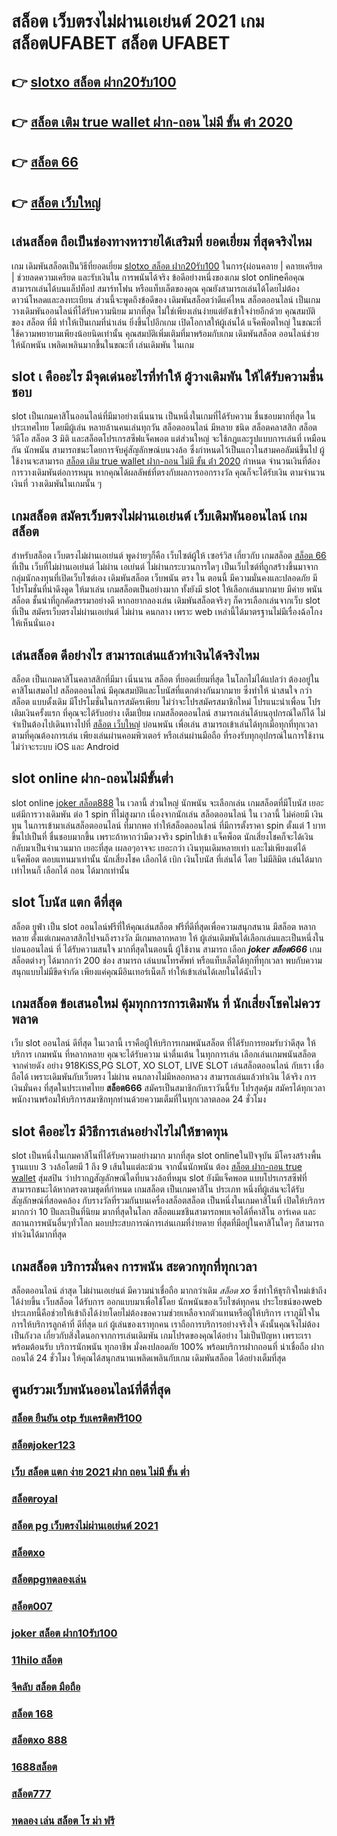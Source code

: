 # สล็อต เว็บตรงไม่ผ่านเอเย่นต์ 2021  เกมสล็อตUFABET สล็อต   UFABET

## 👉 [slotxo สล็อต ฝาก20รับ100](https://www.gamblerape.com/demogame/)
## 👉 [สล็อต เติม true wallet ฝาก-ถอน ไม่มี ขั้น ต่ํา 2020](https://m.gamblerape.com/login?action=login)
## 👉 [สล็อต 66](https://www.gamblerape.com/demogame/)
## 👉 [สล็อต เว็บใหญ่](https://m.gamblerape.com/login?action=register)

## เล่นสล็อต ถือเป็นช่องทางหารายได้เสริมที่ ยอดเยี่ยม ที่สุดจริงไหม

เกม เดิมพันสล็อตเป็นวิธีที่ยอดเยี่ยม [slotxo สล็อต ฝาก20รับ100](https://m.gamblerape.com/login?action=login) ในการ{ผ่อนคลาย | คลายเครียด | ช่วยลดความเครียด และรับเงินใน การพนันได้จริง ข้อดีอย่างหนึ่งของเกม slot onlineคือคุณสามารถเล่นได้บนแล็ปท็อป สมาร์ทโฟน หรือแท็บเล็ตของคุณ คุณยังสามารถเล่นได้โดยไม่ต้องดาวน์โหลดและลงทะเบียน ส่วนนี้จะพูดถึงข้อดีของ เดิมพันสล็อตว่าดีแค่ไหน  สล็อตออนไลน์ เป็นเกม  วางเดิมพันออนไลน์ที่ได้รับความนิยม มากที่สุด ไม่ใช่เพียงเล่นง่ายแต่ยังเข้าใจง่ายอีกด้วย คุณสมบัติของ สล็อต ที่มี ทำให้เป็นเกมที่น่าเล่น ยิ่งขึ้นไปอีกเกม เปิดโอกาสให้ผู้เล่นได้ แจ็คพ็อตใหญ่ ในขณะที่ใช้ความพยายามเพียงน้อยนิดเท่านั้น คุณสมบัติเพิ่มเติมที่มาพร้อมกับเกม เดิมพันสล็อต  ออนไลน์ช่วยให้นักพนัน เพลิดเพลินมากขึ้นในขณะที่ เล่นเดิมพัน ในเกม


##  slot เ คืออะไร มีจุดเด่นอะไรที่ทำให้ ผู้วางเดิมพัน ให้ได้รับความชื่นชอบ 

 slot เป็นเกมคาสิโนออนไลน์ที่มีมาอย่างเนิ่นนาน เป็นหนึ่งในเกมที่ได้รับความ ชื่นชอบมากที่สุด ในประเทศไทย โดยมีผู้เล่น หลายล้านคนเล่นทุกวัน  สล็อตออนไลน์ มีหลาย ชนิด  สล็อตคลาสสิก สล็อตวิดีโอ สล็อต 3 มิติ และสล็อตโปรเกรสซีฟแจ็คพอต แต่ส่วนใหญ่ จะใช้กฎและรูปแบบการเล่นที่ เหมือน กัน  นักพนัน สามารถชนะโดยการจับคู่สัญลักษณ์บนวงล้อ ซึ่งกำหนดไว้เป็นแถวในสามคอลัมน์ขึ้นไป  ผู้ใช้งานจะสามารถ [สล็อต เติม true wallet ฝาก-ถอน ไม่มี ขั้น ต่ํา 2020](https://www.gamblerape.com/demogame/) กำหนด จำนวนเงินที่ต้อง การวางเดิมพันต่อการหมุน หากคุณได้ผลลัพธ์ที่ตรงกับผลการออกรางวัล คุณก็จะได้รับเงิน ตามจำนวนเงินที่ วางเดิมพันในเกมนั้น ๆ


##  เกมสล็อต สมัครเว็บตรงไม่ผ่านเอเย่นต์    เว็บเดิมพันออนไลน์  เกมสล็อต

สำหรับสล็อต  เว็บตรงไม่ผ่านเอเย่นต์   พูดง่ายๆก็คือ เว็บไซต์ผู้ให้ เซอร์วิส เกี่ยวกับ เกมสล็อต [สล็อต 66](https://m.gamblerape.com/login?action=register) ที่เป็น  เว็บที่ไม่ผ่านเอเย่นต์ ไม่ผ่าน เอเย่นต์  ไม่ผ่านกระบวนการใดๆ เป็นเว็บไซต์ที่ถูกสร้างขึ้นมาจากกลุ่มนักลงทุนที่เปิดเว็บไซต์เอง  เดิมพันสล็อต  เว็บพนัน ตรง  ใน ตอนนี้ มีความมั่นคงและปลอดภัย มีโปรโมชั่นที่น่าดึงดูด ให้มาเล่น เกมสล็อตเป็นอย่างมาก ทั้งยังมี slot ให้เลือกเล่นมากมาย มีค่าย พนันสล็อต ชั้นนำที่ถูกคัดสรรมาอย่างดี หากอยากลองเล่น เดิมพันสล็อตจริงๆ ก็ควรเลือกเล่นจากเว็บ slot ที่เป็น  สมัครเว็บตรงไม่ผ่านเอเย่นต์   ไม่ผ่าน คนกลาง  เพราะ web เหล่านี้ได้มาตรฐานไม่มีเรื่องฉ้อโกงให้เห็นนั่นเอง


## เล่นสล็อต ดีอย่างไร สามารถเล่นแล้วทำเงินได้จริงไหม

สล็อต เป็นเกมคาสิโนคลาสสิกที่มีมา เนิ่นนาน  สล็อต  ที่ยอดเยี่ยมที่สุด ในโลกไม่ได้แปลว่า ต้องอยู่ในคาสิโนเสมอไป สล็อตออนไลน์ มีคุณสมบัติและโบนัสที่แตกต่างกันมากมาย ซึ่งทำให้ น่าสนใจ กว่าสล็อต แบบดั้งเดิม  มีโปรโมชั่นในการสมัครเพียบ ไม่ว่าจะโปรสมัครสมาชิกใหม่ โปรแนะนำเพื่อน โปรเติมเงินครั้งแรก ที่คุณจะได้รับอย่าง เต็มเปี่ยม  เกมสล็อตออนไลน์ สามารถเล่นได้บนอุปกรณ์ใดก็ได้ ไม่จำเป็นต้องไปเดินทางไปที่ [สล็อต เว็บใหญ่](https://m.gamblerape.com/login?action=register) บ่อนพนัน เพื่อเล่น สามารถเข้าเล่นได้ทุกเมื่อทุกที่ทุกเวลาตามที่คุณต้องการเล่น เพียงเล่นผ่านคอมพิวเตอร์ หรือเล่นผ่านมือถือ ที่รองรับทุกอุปกรณ์ในการใช้งาน ไม่ว่าจะระบบ iOS และ Android

##  slot online   ฝาก-ถอนไม่มีขั้นต่ำ 

 slot online [joker สล็อต888](https://m.gamblerape.com/login?action=register) ใน เวลานี้ ส่วนใหญ่  นักพนัน จะเลือกเล่น  เกมสล็อตที่มีโบนัส เยอะ แต่มีการวางเดิมพัน ต่อ 1  spin ที่ไม่สูงมาก เนื่องจากนักเล่น สล็อตออนไลน์ ใน เวลานี้ ไม่ค่อยมี เงินทุน ในการเข้ามาเล่นสล็อตออนไลน์ ที่มากพอ ทำให้สล็อตออนไลน์ ที่มีการตั้งราคา  spin ตั้งแต่ 1 บาทขึ้นไปเป็นที่ ชื่นชอบมากขึ้น เพราะถ้าหากว่ามีดวงจริง  spinไปเข้า แจ็คพ็อต   นักเสี่ยงโชคก็จะได้เงินกลับมาเป็นจำนวนมาก เยอะที่สุด  เผลอๆอาจจะ เยอะกว่า  เงินทุนเดิมหลายเท่า และไม่เพียงแต่ได้ แจ็คพ็อต ตอบแทนมาเท่านั้น  นักเสี่ยงโชค เลือกได้  เบิก เงินโบนัส ที่เล่นได้ โดย ไม่มีลิมิต เล่นได้มากเท่าไหนก็ เลือกได้ ถอน ได้มากเท่านั้น


##  slot โบนัส แตก ดีที่สุด

สล็อต  ยูฟ่า  เป็น slot ออนไลน์ฟรีที่ให้คุณเล่นสล็อต ฟรีที่ดีที่สุดเพื่อความสนุกสนาน มีสล็อต  หลากหลาย ตั้งแต่เกมคลาสสิกไปจนถึงรางวัล  มีเกมหลากหลาย ให้ ผู้เล่นเดิมพันได้เลือกเล่นและเป็นหนึ่งใน  บ่อนออนไลน์ ที่  ได้รับความสนใจ มากที่สุดในตอนนี้  ผู้ใช้งาน   สามารถ เลือก ***joker สล็อต666*** เกมสล็อตต่างๆ ได้มากกว่า 200 ช่อง สามารถ เล่นบนโทรศัพท์ หรือแท็บเล็ตได้ทุกที่ทุกเวลา พบกับความสนุกแบบไม่มีขีดจำกัด เพียงแค่คุณมีอินเทอร์เน็ตก็  ทำให้เข้าเล่นได้เลยในได้ฉับไว 


##  เกมสล็อต  ข้อเสนอใหม่  คุ้มทุกการการเดิมพัน ที่ นักเสี่ยงโชคไม่ควรพลาด

เว็บ  slot ออนไลน์ ดีที่สุด ในเวลานี้ เราคือผู้ให้บริการเกมพนันสล็อต ที่ได้รับการยอมรับว่าดีสุด   ให้บริการ เกมพนัน ที่หลากหลาย คุณจะได้รับความ น่าตื่นเต้น ในทุกการเล่น เลือกเล่นเกมพนันสล็อต จากค่ายดัง อย่าง 918KiSS,PG SLOT, XO SLOT, LIVE SLOT เล่นสล็อตออนไลน์ กับเรา  เชื่อถือได้ เพราะเดิมพันกับเว็บตรง ไม่ผ่าน คนกลางไม่มีหลอกหลวง  สามารถเล่นแล้วทำเงิน ได้จริง การเงินมั่นคง ที่สุดในประเทศไทย **สล็อต666** สมัครเป็นสมาชิกกับเราวันนี้รับ  โปรสุดคุ้ม สมัครได้ทุกเวลา พนักงานพร้อมให้บริการสมาชิกทุกท่านด้วยความเต็มที่ในทุกเวลาตลอด 24 ชั่วโมง


##  slot  คืออะไร มีวิธีการเล่นอย่างไรไม่ให้ขาดทุน

 slot เป็นหนึ่งในเกมคาสิโนที่ได้รับความอย่างมาก มากที่สุด  slot onlineในปัจจุบัน มีโครงสร้างพื้นฐานแบบ 3 วงล้อโดยมี 1 ถึง 9 เส้นในแต่ละม้วน จากนั้นนักพนัน ต้อง [สล็อต ฝาก-ถอน true wallet]() สุ่มสปิน ว่าปรากฏสัญลักษณ์ใดที่บนวงล้อที่หมุน  slot ยังมีแจ็คพอต แบบโปรเกรสซีฟที่สามารถชนะได้หากตรงตามชุดที่กำหนด เกมสล็อต เป็นเกมคาสิโน ประเภท หนึ่งที่ผู้เล่นจะได้รับสัญลักษณ์ที่สอดคล้อง กับรางวัลที่รวมกันบนเครื่องสล็อตสล็อต เป็นหนึ่งในเกมคาสิโนที่ เปิดให้บริการมากกว่า 10 ปีและเป็นที่นิยม มากที่สุดในโลก สล็อตแมชชีนสามารถพบเจอได้ที่คาสิโน อาร์เคด และสถานการพนันอื่นๆทั่วโลก มอบประสบการณ์การเล่นเกมที่ง่ายดาย ที่สุดที่มีอยู่ในคาสิโนใดๆ ก็สามารถทำเงินได้มากที่สุด 

##  เกมสล็อต บริการมั่นคง การพนัน  สะดวกทุกที่ทุกเวลา

 สล็อตออนไลน์ ล่าสุด ไม่ผ่านเอเย่นต์ มีความน่าเชื่อถือ มากกว่าเดิม *สล็อต xo* ซึ่งทำให้ธุรกิจใหม่เข้าถึงได้ง่ายขึ้น  เว็บสล็อต ได้รับการ ออกแบบมาเพื่อใช้โดย นักพนันของเว็บไซต์ทุกคน ประโยชน์ของweb ประเภทนี้คือช่วยให้เข้าถึงได้ง่ายโดยไม่ต้องขอความช่วยเหลือจากตัวแทนหรือผู้ให้บริการ เราภูมิใจในการให้บริการลูกค้าที่ ดีที่สุด แก่ ผู้เล่นของเราทุกคน เราถือการบริการอย่างจริงใจ ดังนั้นคุณจึงไม่ต้อง เป็นกังวล เกี่ยวกับสิ่งใดนอกจากการเล่นเดิมพัน เกมโปรดของคุณได้อย่าง ไม่เป็นปัญหา เพราะเรา พร้อมต้อนรับ บริการนักพนัน ทุกอาชีพ มั่งคงปลอดภัย 100% พร้อมบริการฝากถอนที่ น่าเชื่อถือ ฝากถอนได้  24 ชั่วโมง ให้คุณได้สนุกสนานเพลิดเพลินกับเกม  เดิมพันสล็อต  ได้อย่างเต็มที่สุด


## ศูนย์รวมเว็บพนันออนไลน์ที่ดีที่สุด

### [สล็อต ยืนยัน otp รับเครดิตฟรี100](https://atom.io/themes/ทดลองเล่นสล็อต%202022%20ไม่ต้องสมัคร%20สล็อตxo%20888%20สล็อตออนไลน์%20PGSLOT%20ทดลองเล่นสล็อต)
### [สล็อตjoker123](https://atom.io/themes/ทางเข้า%20เว็บตรง%20สล็อตjoker%20สล็อตออนไลน์%20สล็อตPG%20ทดลองเล่นฟรี%20เล่นง่าย%20แตกไว%20รวมทุกค่ายใหม่%202022)
### [เว็บ สล็อต แตก ง่าย 2021 ฝาก ถอน ไม่มี ขั้น ต่ำ](https://atom.io/themes/เว็บเกมทดลองเล่นสล็อตฟรี%20สล็อต%20666%20สล็อตออนไลน์%20สล็อตPG%20รวมทุกค่ายใหม่%20อัพเดทเกมส์ใหม่2022)
### [สล็อตroyal](https://atom.io/themes/สมัคร%20สล็อตเว็บตรง%2011hilo%20สล็อต%20ทดลองเล่น%20เกมสล็อตที่ดีที่สุด%20ใหม่ล่าสุด2022)
### [สล็อต pg เว็บตรงไม่ผ่านเอเย่นต์ 2021](https://atom.io/themes/ทดลองเล่นสล็อต%20สมัคร%20สล็อต%20ทดลองเล่นฟรี%20ถอนได้%20สล็อตออนไลน์%20PGSLOT%20สล็อตฟรี%20รวมทุกเว็บดัง%20รวมทุกค่ายใหม่)
### [สล็อตxo](https://atom.io/themes/สมัคร%20สล็อตเว็บตรง%20สล็อต6666%20สล็อตออนไลน์%20เกมสล็อตที่ดีที่สุด%20ใหม่ล่าสุด2022)
### [สล็อตpgทดลองเล่น](https://atom.io/themes/เว็บเกมทดลองเล่นสล็อตฟรี%20สล็อตv9%20สล็อตออนไลน์%20PGSLOT%20สล็อตฟรี%20รวมทุกค่ายใหม่%20อัพเดทเกมส์ใหม่2022)
### [สล็อต007](https://atom.io/themes/สมัคร%20สล็อตเว็บตรง%20สล็อต%20เว็บตรง%20ขั้นต่ำ%201%20บาท%20สล็อตออนไลน์%20ทดลองเล่นสล็อตทุกค่าย%20เกมสล็อตที่ดีที่สุด%20ใหม่ล่าสุด2022)
### [joker สล็อต ฝาก10รับ100](https://atom.io/themes/เว็บตรง%20สล็อตjoker%20สล็อตออนไลน์%20สล็อตPG%20ทดลองเล่นฟรี%20เล่นง่าย%20แตกไว%20รวมทุกค่ายใหม่%202022)
### [11hilo สล็อต](https://atom.io/themes/ทดลองเล่นสล็อต%202022%20ไม่ต้องสมัคร%20สล็อตxoเว็บตรง%20สล็อตออนไลน์%20PGSLOT%20สล็อตฟรี%20รวมทุกเว็บดัง%20รวมทุกค่ายใหม่)
### [จีคลับ สล็อต มือถือ](https://atom.io/themes/สมัคร%20สล็อตเว็บตรง%20slotxo%20สล็อต%20ฝาก10รับ100%20ทดลองเล่น%20เกมสล็อตที่ดีที่สุด%20ใหม่ล่าสุด2022)
### [สล็อต 168](https://atom.io/themes/เว็บตรง%20pgสล็อต%20สล็อตออนไลน์%20สล็อตPG%20ทดลองเล่นฟรี%20เล่นง่าย%20แตกไว%20รวมทุกค่ายใหม่%202022)
### [สล็อตxo 888](https://atom.io/themes/ทางเข้า%20สล็อต%20เว็บตรง%20สล็อต%20888%20ทดลองเล่น%20เกมสล็อต%20ใหม่ล่าสุด2022)
### [1688สล็อต](https://atom.io/themes/สมัคร%20สล็อตเว็บตรง%20สล็อตroyal%20ทดลองเล่น%20เกมสล็อตที่ดีที่สุด%20ใหม่ล่าสุด2022)
### [สล็อต777](https://atom.io/themes/สมัคร%20สล็อตเว็บตรง%20สล็อต%20โอน%20ผ่าน%20วอ%20เลท%20ไม่มีขั้น%20ต่ํา%202021%20สล็อตออนไลน์%20ทดลองเล่น%20เกมสล็อตที่ดีที่สุด%20ใหม่ล่าสุด2022)
### [ทดลอง เล่น สล็อต โร ม่า ฟรี](https://atom.io/themes/เว็บเกมทดลองเล่นสล็อตฟรี%20สล็อต66%20สล็อตออนไลน์%20PGSLOT%20สล็อตฟรี%20รวมทุกเว็บดัง%20รวมทุกค่ายใหม่)